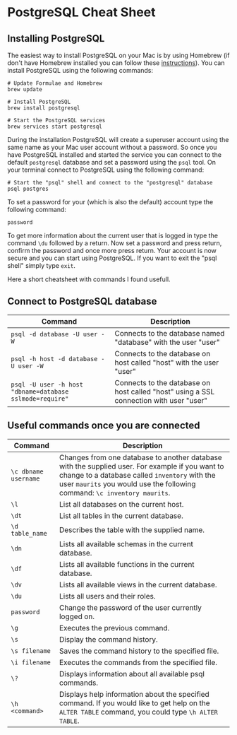 # PostgreSQL Cheat Sheet

## Installing PostgreSQL

The easiest way to install PostgreSQL on your Mac is by using Homebrew (if don't have Homebrew installed you can follow these [instructions](https://docs.brew.sh/Installation)). You can install PostgreSQL using the following commands:

```
# Update Formulae and Homebrew
brew update

# Install PostgreSQL
brew install postgresql

# Start the PostgreSQL services
brew services start postgresql
```

During the installation PostgreSQL will create a superuser account using the same name as your Mac user account without a password. So once you have PostgreSQL installed and started the service you can connect to the default `postgresql` database and set a password using the `psql` tool. On your terminal connect to PostgreSQL using the following command:

```
# Start the "psql" shell and connect to the "postgresql" database
psql postgres
```

To set a password for your (which is also the default) account type the following command:

```
password
```

To get more information about the current user that is logged in type the command `\du` followed by a return. Now set a password and press return, confirm the password and once more press return. Your account is now secure and you can start using PostgreSQL. If you want to exit the "psql shell" simply type `exit`.

Here a short cheatsheet with commands I found usefull.

## Connect to PostgreSQL database

| Command | Description |
|---------|-------------|
| `psql -d database -U user -W` | Connects to the database named "database" with the user "user" |
| `psql -h host -d database -U user -W` | Connects to the database on host called "host" with the user "user" |
| `psql -U user -h host "dbname=database sslmode=require"` | Connects to the database on host called "host" using a SSL connection with user "user" |

## Useful commands once you are connected

| Command | Description |
|---------|-------------|
| `\c dbname username` | Changes from one database to another database with the supplied user. For example if you want to change to a database called `inventory` with the user `maurits` you would use the following command: `\c inventory maurits`.|
| `\l` | List all databases on the current host. |
| `\dt` | List all tables in the current database. |
| `\d table_name` | Describes the table with the supplied name. |
| `\dn` | Lists all available schemas in the current database. |
| `\df` | Lists all available functions in the current database. |
| `\dv` | Lists all available views in the current database. |
| `\du` | Lists all users and their roles. |
| `password` | Change the password of the user currently logged on. |
| `\g` | Executes the previous command. | 
| `\s` | Display the command history. |
| `\s filename` | Saves the command history to the specified file. |
| `\i filename` | Executes the commands from the specified file. |
| `\?` | Displays information about all available psql commands. |
| `\h <command>` | Displays help information about the specified command. If you would like to get help on the `ALTER TABLE` command, you could type `\h ALTER TABLE`. |
